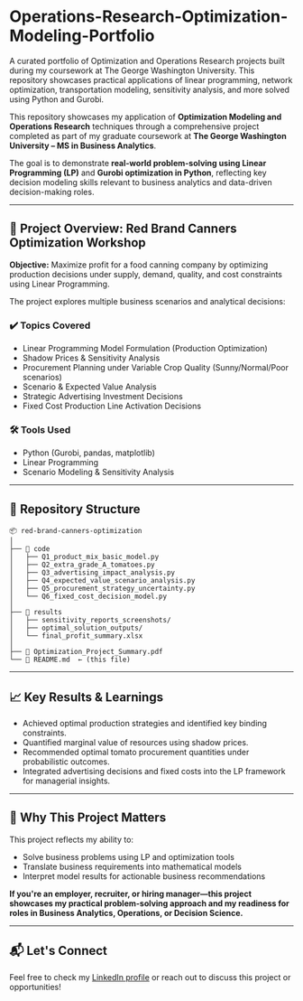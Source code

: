 # Operations-Research-Optimization-Modeling-Portfolio
A curated portfolio of Optimization and Operations Research projects built during my coursework at The George Washington University. This repository showcases practical applications of linear programming, network optimization, transportation modeling, sensitivity analysis, and more solved using Python and Gurobi.

This repository showcases my application of **Optimization Modeling and Operations Research** techniques through a comprehensive project completed as part of my graduate coursework at **The George Washington University – MS in Business Analytics**.

The goal is to demonstrate **real-world problem-solving using Linear Programming (LP)** and **Gurobi optimization in Python**, reflecting key decision modeling skills relevant to business analytics and data-driven decision-making roles.

---

## 📂 Project Overview: Red Brand Canners Optimization Workshop

**Objective:** Maximize profit for a food canning company by optimizing production decisions under supply, demand, quality, and cost constraints using Linear Programming.

The project explores multiple business scenarios and analytical decisions:

### ✔️ Topics Covered
- Linear Programming Model Formulation (Production Optimization)
- Shadow Prices & Sensitivity Analysis
- Procurement Planning under Variable Crop Quality (Sunny/Normal/Poor scenarios)
- Scenario & Expected Value Analysis
- Strategic Advertising Investment Decisions
- Fixed Cost Production Line Activation Decisions

### 🛠 Tools Used
- Python (Gurobi, pandas, matplotlib)
- Linear Programming
- Scenario Modeling & Sensitivity Analysis

---

## 📁 Repository Structure
```
📦 red-brand-canners-optimization
│
├── 📂 code
│   ├── Q1_product_mix_basic_model.py
│   ├── Q2_extra_grade_A_tomatoes.py
│   ├── Q3_advertising_impact_analysis.py
│   ├── Q4_expected_value_scenario_analysis.py
│   ├── Q5_procurement_strategy_uncertainty.py
│   └── Q6_fixed_cost_decision_model.py
│
├── 📂 results
│   ├── sensitivity_reports_screenshots/
│   ├── optimal_solution_outputs/
│   └── final_profit_summary.xlsx
│
├── 📄 Optimization_Project_Summary.pdf
└── 📄 README.md  ← (this file)
```

---

## 📈 Key Results & Learnings
- Achieved optimal production strategies and identified key binding constraints.
- Quantified marginal value of resources using shadow prices.
- Recommended optimal tomato procurement quantities under probabilistic outcomes.
- Integrated advertising decisions and fixed costs into the LP framework for managerial insights.

---

## 💼 Why This Project Matters
This project reflects my ability to:
- Solve business problems using LP and optimization tools
- Translate business requirements into mathematical models
- Interpret model results for actionable business recommendations

**If you're an employer, recruiter, or hiring manager—this project showcases my practical problem-solving approach and my readiness for roles in Business Analytics, Operations, or Decision Science.**

---

## 📬 Let's Connect
Feel free to check my [LinkedIn profile](https://www.linkedin.com/) or reach out to discuss this project or opportunities!
